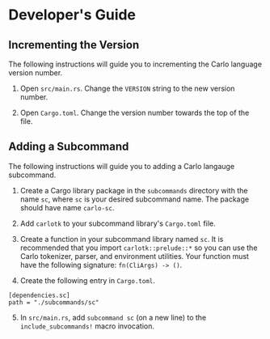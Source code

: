 # Developer's Guide

## Incrementing the Version

The following instructions will guide you to incrementing the Carlo language
version number.

1. Open `src/main.rs`.  Change the `VERSION` string to the new version number.

2. Open `Cargo.toml`.  Change the version number towards the top of the file.

## Adding a Subcommand

The following instructions will guide you to adding a Carlo langauge subcommand.

1. Create a Cargo library package in the `subcommands` directory with the name `sc`, where `sc` is your desired subcommand name.  The package should have name `carlo-sc`.

2. Add `carlotk` to your subcommand library's `Cargo.toml` file.

3. Create a function in your subcommand library named `sc`.  It is recommended that you import `carlotk::prelude::*` so you can use the Carlo tokenizer, parser, and environment utilities.  Your function must have the following signature: `fn(CliArgs) -> ()`.

4. Create the following entry in `Cargo.toml`.

```
[dependencies.sc]
path = "./subcommands/sc"
```

5. In `src/main.rs`, add `subcommand sc` (on a new line) to the `include_subcommands!` macro invocation.